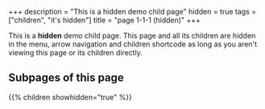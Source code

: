 +++
description = "This is a hidden demo child page"
hidden = true
tags = ["children", "it's hidden"]
title = "page 1-1-1 (hidden)"
+++

This is a **hidden** demo child page. This page and all its children are hidden in the menu, arrow navigation and children shortcode as long as you aren't viewing this page or its children directly.

## Subpages of this page

{{% children showhidden="true" %}}
